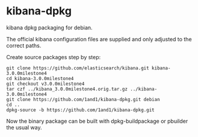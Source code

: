 kibana-dpkg
===========

kibana dpkg packaging for debian.

The official kibana configuration files are supplied and only adjusted to the correct paths.

Create source packages step by step:

```
git clone https://github.com/elasticsearch/kibana.git kibana-3.0.0milestone4
cd kibana-3.0.0milestone4
git checkout v3.0.0milestone4
tar czf ../kibana_3.0.0milestone4.orig.tar.gz ../kibana-3.0.0milestone4
git clone https://github.com/1and1/kibana-dpkg.git debian
cd ..
dpkg-source -b https://github.com/1and1/kibana-dpkg.git
```

Now the binary package can be built with dpkg-buildpackage or pbuilder the usual way.
